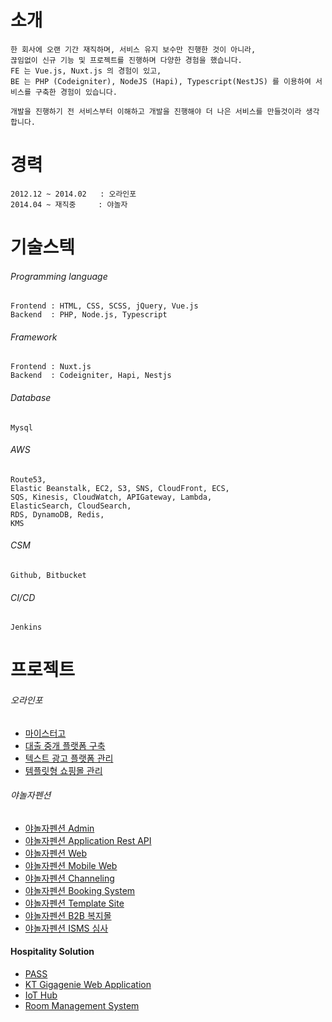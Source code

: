 # 소개
```
한 회사에 오랜 기간 재직하며, 서비스 유지 보수만 진행한 것이 아니라,
끊임없이 신규 기능 및 프로젝트를 진행하며 다양한 경험을 했습니다.
FE 는 Vue.js, Nuxt.js 의 경험이 있고,
BE 는 PHP (Codeigniter), NodeJS (Hapi), Typescript(NestJS) 를 이용하여 서비스를 구축한 경험이 있습니다.

개발을 진행하기 전 서비스부터 이해하고 개발을 진행해야 더 나은 서비스를 만들것이라 생각합니다.
```
# 경력
```
2012.12 ~ 2014.02   : 오라인포  
2014.04 ~ 재직중     : 야놀자 
```
# 기술스텍
###### Programming language
```
Frontend : HTML, CSS, SCSS, jQuery, Vue.js
Backend  : PHP, Node.js, Typescript
```
###### Framework
```
Frontend : Nuxt.js
Backend  : Codeigniter, Hapi, Nestjs
```
###### Database
```
Mysql
```
###### AWS
```
Route53,    
Elastic Beanstalk, EC2, S3, SNS, CloudFront, ECS,
SQS, Kinesis, CloudWatch, APIGateway, Lambda,
ElasticSearch, CloudSearch,
RDS, DynamoDB, Redis,
KMS
```
###### CSM
```
Github, Bitbucket
```
###### CI/CD
```
Jenkins
```
# 프로젝트
###### 오라인포
- [마이스터고](https://github.com/KimYoungWoong/intro/blob/master/oarainfo.md#%EB%A7%88%EC%9D%B4%EC%8A%A4%ED%84%B0%EA%B3%A0)
- [대출 중개 플랫폼 구축](https://github.com/KimYoungWoong/intro/blob/master/oarainfo.md#%EB%8C%80%EC%B6%9C-%EC%A4%91%EA%B0%9C-%ED%94%8C%EB%9E%AB%ED%8F%BC-%EA%B5%AC%EC%B6%95)
- [텍스트 광고 플랫폼 관리](https://github.com/KimYoungWoong/intro/blob/master/oarainfo.md#%ED%85%8D%EC%8A%A4%ED%8A%B8-%EA%B4%91%EA%B3%A0-%ED%94%8C%EB%9E%AB%ED%8F%BC-%EA%B4%80%EB%A6%AC)
- [템플릿형 쇼핑몰 관리](https://github.com/KimYoungWoong/intro/blob/master/oarainfo.md#%ED%85%9C%ED%94%8C%EB%A6%BF%ED%98%95-%EC%87%BC%ED%95%91%EB%AA%B0-%EA%B4%80%EB%A6%AC)

###### 야놀자펜션
- [야놀자펜션 Admin](https://github.com/KimYoungWoong/intro/blob/master/pension.md#%EC%95%BC%EB%86%80%EC%9E%90%ED%8E%9C%EC%85%98-admin)
- [야놀자펜션 Application Rest API](https://github.com/KimYoungWoong/intro/blob/master/pension.md#%EC%95%BC%EB%86%80%EC%9E%90%ED%8E%9C%EC%85%98-application-rest-api)
- [야놀자펜션 Web](https://github.com/KimYoungWoong/intro/blob/master/pension.md#%EC%95%BC%EB%86%80%EC%9E%90%ED%8E%9C%EC%85%98-web)
- [야놀자펜션 Mobile Web](https://github.com/KimYoungWoong/intro/blob/master/pension.md#%EC%95%BC%EB%86%80%EC%9E%90%ED%8E%9C%EC%85%98-mobile-web)
- [야놀자펜션 Channeling](https://github.com/KimYoungWoong/intro/blob/master/pension.md#%EC%95%BC%EB%86%80%EC%9E%90%ED%8E%9C%EC%85%98-channeling)
- [야놀자펜션 Booking System](https://github.com/KimYoungWoong/intro/blob/master/pension.md#%EC%95%BC%EB%86%80%EC%9E%90%ED%8E%9C%EC%85%98-booking-system)
- [야놀자펜션 Template Site](https://github.com/KimYoungWoong/intro/blob/master/pension.md#%EC%95%BC%EB%86%80%EC%9E%90%ED%8E%9C%EC%85%98-template-site)
- [야놀자펜션 B2B 복지몰](https://github.com/KimYoungWoong/intro/blob/master/pension.md#%EC%95%BC%EB%86%80%EC%9E%90%ED%8E%9C%EC%85%98-%EC%A0%9C%ED%9C%B4%EA%B8%B0%EC%97%85-%EB%B3%B5%EC%A7%80%EB%AA%B0)
- [야놀자펜션 ISMS 심사](https://github.com/KimYoungWoong/intro/blob/master/pension.md#%EC%95%BC%EB%86%80%EC%9E%90%ED%8E%9C%EC%85%98-isms-%EC%8B%AC%EC%82%AC) 

#### Hospitality Solution
- [PASS](https://github.com/KimYoungWoong/intro/blob/master/hospitalitySolution.md#guest-portal)
- [KT Gigagenie Web Application](https://github.com/KimYoungWoong/intro/blob/master/hospitalitySolution.md#kt-gigagenie-web-application)
- [IoT Hub](https://github.com/KimYoungWoong/intro/blob/master/hospitalitySolution.md#iot-hub)
- [Room Management System](https://github.com/KimYoungWoong/intro/blob/master/hospitalitySolution.md#room-management-system)
